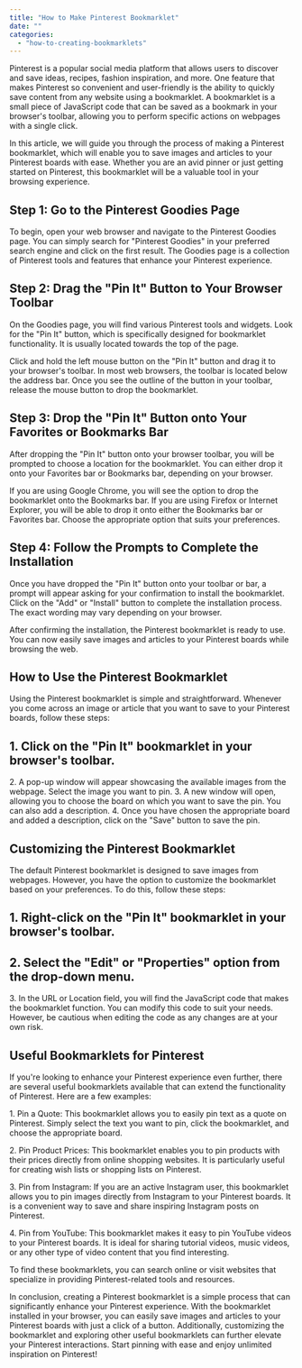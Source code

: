 ```yaml
---
title: "How to Make Pinterest Bookmarklet"
date: ""
categories: 
  - "how-to-creating-bookmarklets"
---
```


Pinterest is a popular social media platform that allows users to discover and save ideas, recipes, fashion inspiration, and more. One feature that makes Pinterest so convenient and user-friendly is the ability to quickly save content from any website using a bookmarklet. A bookmarklet is a small piece of JavaScript code that can be saved as a bookmark in your browser's toolbar, allowing you to perform specific actions on webpages with a single click.

In this article, we will guide you through the process of making a Pinterest bookmarklet, which will enable you to save images and articles to your Pinterest boards with ease. Whether you are an avid pinner or just getting started on Pinterest, this bookmarklet will be a valuable tool in your browsing experience.

## Step 1: Go to the Pinterest Goodies Page

To begin, open your web browser and navigate to the Pinterest Goodies page. You can simply search for "Pinterest Goodies" in your preferred search engine and click on the first result. The Goodies page is a collection of Pinterest tools and features that enhance your Pinterest experience.

## Step 2: Drag the "Pin It" Button to Your Browser Toolbar

On the Goodies page, you will find various Pinterest tools and widgets. Look for the "Pin It" button, which is specifically designed for bookmarklet functionality. It is usually located towards the top of the page.

Click and hold the left mouse button on the "Pin It" button and drag it to your browser's toolbar. In most web browsers, the toolbar is located below the address bar. Once you see the outline of the button in your toolbar, release the mouse button to drop the bookmarklet.

## Step 3: Drop the "Pin It" Button onto Your Favorites or Bookmarks Bar

After dropping the "Pin It" button onto your browser toolbar, you will be prompted to choose a location for the bookmarklet. You can either drop it onto your Favorites bar or Bookmarks bar, depending on your browser.

If you are using Google Chrome, you will see the option to drop the bookmarklet onto the Bookmarks bar. If you are using Firefox or Internet Explorer, you will be able to drop it onto either the Bookmarks bar or Favorites bar. Choose the appropriate option that suits your preferences.

## Step 4: Follow the Prompts to Complete the Installation

Once you have dropped the "Pin It" button onto your toolbar or bar, a prompt will appear asking for your confirmation to install the bookmarklet. Click on the "Add" or "Install" button to complete the installation process. The exact wording may vary depending on your browser.

After confirming the installation, the Pinterest bookmarklet is ready to use. You can now easily save images and articles to your Pinterest boards while browsing the web.

## How to Use the Pinterest Bookmarklet

Using the Pinterest bookmarklet is simple and straightforward. Whenever you come across an image or article that you want to save to your Pinterest boards, follow these steps:

## 1\. Click on the "Pin It" bookmarklet in your browser's toolbar.

2\. A pop-up window will appear showcasing the available images from the webpage. Select the image you want to pin. 3. A new window will open, allowing you to choose the board on which you want to save the pin. You can also add a description. 4. Once you have chosen the appropriate board and added a description, click on the "Save" button to save the pin.

## Customizing the Pinterest Bookmarklet

The default Pinterest bookmarklet is designed to save images from webpages. However, you have the option to customize the bookmarklet based on your preferences. To do this, follow these steps:

## 1\. Right-click on the "Pin It" bookmarklet in your browser's toolbar.

## 2\. Select the "Edit" or "Properties" option from the drop-down menu.

3\. In the URL or Location field, you will find the JavaScript code that makes the bookmarklet function. You can modify this code to suit your needs. However, be cautious when editing the code as any changes are at your own risk.

## Useful Bookmarklets for Pinterest

If you're looking to enhance your Pinterest experience even further, there are several useful bookmarklets available that can extend the functionality of Pinterest. Here are a few examples:

1\. Pin a Quote: This bookmarklet allows you to easily pin text as a quote on Pinterest. Simply select the text you want to pin, click the bookmarklet, and choose the appropriate board.

2\. Pin Product Prices: This bookmarklet enables you to pin products with their prices directly from online shopping websites. It is particularly useful for creating wish lists or shopping lists on Pinterest.

3\. Pin from Instagram: If you are an active Instagram user, this bookmarklet allows you to pin images directly from Instagram to your Pinterest boards. It is a convenient way to save and share inspiring Instagram posts on Pinterest.

4\. Pin from YouTube: This bookmarklet makes it easy to pin YouTube videos to your Pinterest boards. It is ideal for sharing tutorial videos, music videos, or any other type of video content that you find interesting.

To find these bookmarklets, you can search online or visit websites that specialize in providing Pinterest-related tools and resources.

In conclusion, creating a Pinterest bookmarklet is a simple process that can significantly enhance your Pinterest experience. With the bookmarklet installed in your browser, you can easily save images and articles to your Pinterest boards with just a click of a button. Additionally, customizing the bookmarklet and exploring other useful bookmarklets can further elevate your Pinterest interactions. Start pinning with ease and enjoy unlimited inspiration on Pinterest!
